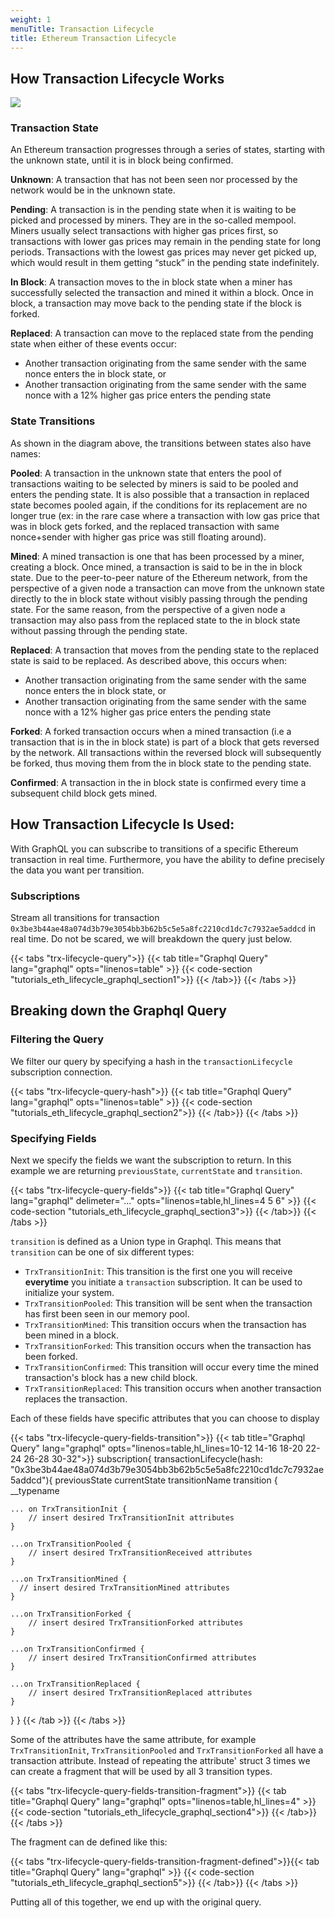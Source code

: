 ```yaml
---
weight: 1
menuTitle: Transaction Lifecycle
title: Ethereum Transaction Lifecycle
---
```


## How Transaction Lifecycle Works

![](/img/eth_transaction_lifecycle_02.svg)

### Transaction State

An Ethereum transaction progresses through a series of states, starting with the unknown state, until it is in block being confirmed.

**Unknown**: A transaction that has not been seen nor processed by the network would be in the unknown state.

**Pending**: A transaction is in the pending state when it is waiting to be picked and processed by miners. They are in the so-called mempool. Miners usually select transactions with higher gas prices first, so transactions with lower gas prices may remain in the pending state for long periods. Transactions with the lowest gas prices may never get picked up, which would result in them getting “stuck” in the pending state indefinitely.

**In Block**: A transaction moves to the in block state when a miner has successfully selected the transaction and mined it within a block. Once in block, a transaction may move back to the pending state if the block is forked.

**Replaced**: A transaction can move to the replaced state from the pending state when either of these events occur:

- Another transaction originating from the same sender with the same nonce enters the in block state, or
- Another transaction originating from the same sender with the same nonce with a 12% higher gas price enters the pending state

### State Transitions

As shown in the diagram above, the transitions between states also have names:

**Pooled**: A transaction in the unknown state that enters the pool of transactions waiting to be selected by miners is said to be pooled and enters the pending state. It is also possible that a transaction in replaced state becomes pooled again, if the conditions for its replacement are no longer true (ex: in the rare case where a transaction with low gas price that was in block gets forked, and the replaced transaction with same nonce+sender with higher gas price was still floating around).

**Mined**: A mined transaction is one that has been processed by a miner, creating a block. Once mined, a transaction is said to be in the in block state. Due to the peer-to-peer nature of the Ethereum network, from the perspective of a given node a transaction can move from the unknown state directly to the in block state without visibly passing through the pending state. For the same reason, from the perspective of a given node a transaction may also pass from the replaced state to the in block state without passing through the pending state.

**Replaced**: A transaction that moves from the pending state to the replaced state is said to be replaced. As described above, this occurs when:

- Another transaction originating from the same sender with the same nonce enters the in block state, or
- Another transaction originating from the same sender with the same nonce with a 12% higher gas price enters the pending state

**Forked**: A forked transaction occurs when a mined transaction (i.e a transaction that is in the in block state) is part of a block that gets reversed by the network. All transactions within the reversed block will subsequently be forked, thus moving them from the in block state to the pending state.

**Confirmed**: A transaction in the in block state is confirmed every time a subsequent child block gets mined.

## How Transaction Lifecycle Is Used:

With GraphQL you can subscribe to transitions of a specific Ethereum transaction in real time. Furthermore, you have the ability to define precisely the data you want per transition.

### Subscriptions

Stream all transitions for transaction `0x3be3b44ae48a074d3b79e3054bb3b62b5c5e5a8fc2210cd1dc7c7932ae5addcd` in real time. Do not be scared, we will breakdown the query just below.

{{< tabs "trx-lifecycle-query">}}
{{< tab title="Graphql Query" lang="graphql" opts="linenos=table" >}}
{{< code-section "tutorials_eth_lifecycle_graphql_section1">}}
{{< /tab>}}
{{< /tabs >}}

## Breaking down the Graphql Query

### Filtering the Query

We filter our query by specifying a hash in the `transactionLifecycle` subscription connection.

{{< tabs "trx-lifecycle-query-hash">}}
{{< tab title="Graphql Query" lang="graphql" opts="linenos=table" >}}
{{< code-section "tutorials_eth_lifecycle_graphql_section2">}}
{{< /tab>}}
{{< /tabs >}}

### Specifying Fields

Next we specify the fields we want the subscription to return. In this example we are returning `previousState`, `currentState` and `transition`.

{{< tabs "trx-lifecycle-query-fields">}}
{{< tab title="Graphql Query" lang="graphql" delimeter="..." opts="linenos=table,hl_lines=4 5 6" >}}
{{< code-section "tutorials_eth_lifecycle_graphql_section3">}}
{{< /tab>}}
{{< /tabs >}}

`transition` is defined as a Union type in Graphql. This means that `transition` can be one of six different types:

- `TrxTransitionInit`: This transition is the first one you will receive **everytime** you initiate a `transaction` subscription. It can be used to initialize your system.
- `TrxTransitionPooled`: This transition will be sent when the transaction has first been seen in our memory pool.
- `TrxTransitionMined`: This transition occurs when the transaction has been mined in a block.
- `TrxTransitionForked`: This transition occurs when the transaction has been forked.
- `TrxTransitionConfirmed`: This transition will occur every time the mined transaction's block has a new child block.
- `TrxTransitionReplaced`: This transition occurs when another transaction replaces the transaction.

Each of these fields have specific attributes that you can choose to display

{{< tabs "trx-lifecycle-query-fields-transition">}}
{{< tab title="Graphql Query" lang="graphql" opts="linenos=table,hl_lines=10-12 14-16 18-20 22-24 26-28 30-32">}}
subscription{
transactionLifecycle(hash: "0x3be3b44ae48a074d3b79e3054bb3b62b5c5e5a8fc2210cd1dc7c7932ae5addcd"){
previousState
currentState
transitionName
transition {
\_\_typename

    ... on TrxTransitionInit {
        // insert desired TrxTransitionInit attributes
    }

    ...on TrxTransitionPooled {
        // insert desired TrxTransitionReceived attributes
    }

    ...on TrxTransitionMined {
      // insert desired TrxTransitionMined attributes
    }

    ...on TrxTransitionForked {
        // insert desired TrxTransitionForked attributes
    }

    ...on TrxTransitionConfirmed {
        // insert desired TrxTransitionConfirmed attributes
    }

    ...on TrxTransitionReplaced {
        // insert desired TrxTransitionReplaced attributes
    }

}
}
{{< /tab >}}
{{< /tabs >}}

Some of the attributes have the same attribute, for example `TrxTransitionInit`, `TrxTransitionPooled` and `TrxTransitionForked` all have a transaction attribute. Instead of repeating the attribute' struct 3 times we can create a fragment that will be used by all 3 transition types.

{{< tabs "trx-lifecycle-query-fields-transition-fragment">}}
{{< tab title="Graphql Query" lang="graphql" opts="linenos=table,hl_lines=4" >}}
{{< code-section "tutorials_eth_lifecycle_graphql_section4">}}
{{< /tab>}}
{{< /tabs >}}

The fragment can de defined like this:

{{< tabs "trx-lifecycle-query-fields-transition-fragment-defined">}}{{< tab title="Graphql Query" lang="graphql" >}}
{{< code-section "tutorials_eth_lifecycle_graphql_section5">}}
{{< /tab>}}
{{< /tabs >}}

Putting all of this together, we end up with the original query.
